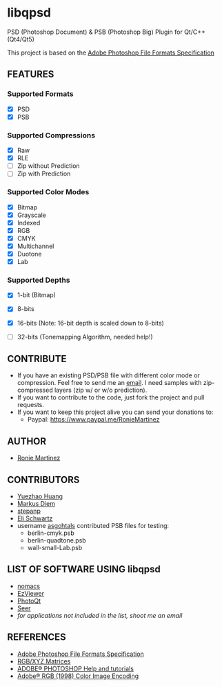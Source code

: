 # libqpsd

PSD (Photoshop Document) & PSB (Photoshop Big) Plugin for Qt/C++ (Qt4/Qt5)


This project is based on the [Adobe Photoshop File Formats Specification](http://www.adobe.com/devnet-apps/photoshop/fileformatashtml/PhotoshopFileFormats.htm)

## FEATURES

### Supported Formats

- [X] PSD
- [X] PSB

### Supported Compressions

- [X] Raw
- [X] RLE
- [ ] Zip without Prediction
- [ ] Zip with Prediction

### Supported Color Modes

- [X] Bitmap
- [X] Grayscale
- [X] Indexed
- [X] RGB
- [X] CMYK
- [X] Multichannel
- [X] Duotone
- [X] Lab

### Supported Depths

- [X] 1-bit (Bitmap)
- [X] 8-bits
- [X] 16-bits (Note: 16-bit depth is scaled down to 8-bits)
- [ ] 32-bits (Tonemapping Algorithm, needed help!)


## CONTRIBUTE

- If you have an existing PSD/PSB file with different color mode or compression. Feel free to send me an [email](mailto:ronmarti18@gmail.com). I need samples with zip-compressed layers (zip w/ or w/o prediction).
- If you want to contribute to the code, just fork the project and pull requests.
- If you want to keep this project alive you can send your donations to:
    - Paypal: https://www.paypal.me/RonieMartinez

## AUTHOR

- [Ronie Martinez](ronmarti18@gmail.com)

## CONTRIBUTORS

- [Yuezhao Huang](https://github.com/yuezhao)
- [Markus Diem](https://github.com/diemmarkus)
- [stepanp](https://github.com/stepanp)
- [Eli Schwartz](https://github.com/eli-schwartz)
- username [asgohtals](http://qt-project.org/member/136052) contributed PSB files for testing: 
    - berlin-cmyk.psb
    - berlin-quadtone.psb
    - wall-small-Lab.psb

## LIST OF SOFTWARE USING libqpsd

- [nomacs](http://nomacs.org/)
- [EzViewer](https://github.com/yuezhao/ezviewer)
- [PhotoQt](http://photoqt.org/)
- [Seer](http://www.1218.io/)
- *for applications not included in the list, shoot me an email*

## REFERENCES

- [Adobe Photoshop File Formats Specification](http://www.adobe.com/devnet-apps/photoshop/fileformatashtml/PhotoshopFileFormats.htm)
- [RGB/XYZ Matrices](http://www.brucelindbloom.com/index.html?Eqn_RGB_XYZ_Matrix.html)
- [ADOBE® PHOTOSHOP Help and tutorials](http://help.adobe.com/en_US/photoshop/cs/using/WSfd1234e1c4b69f30ea53e41001031ab64-73eea.html#WSfd1234e1c4b69f30ea53e41001031ab64-73e5a)
- [Adobe® RGB (1998) Color Image Encoding](http://www.adobe.com/digitalimag/pdfs/AdobeRGB1998.pdf)
